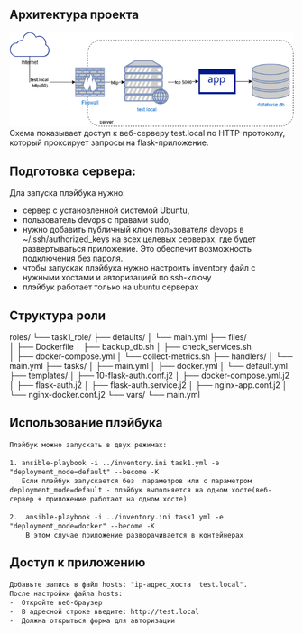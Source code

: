 ## Архитектура проекта

![Diagram](task.drawio.png)
Схема показывает доступ к веб-серверу test.local по HTTP-протоколу, который проксирует запросы на flask-приложение.

## Подготовка сервера:
Дла запуска плэйбука нужно:
- сервер с установленной системой Ubuntu, 
- пользователь devops с правами sudo,
- нужно добавить публичный ключ пользователя devops в ~/.ssh/authorized_keys на всех целевых серверах, где будет развертываться приложение. Это обеспечит возможность подключения без пароля.
- чтобы запускак плэйбука нужно настроить inventory файл с нужными хостами и авторизацией по ssh-ключу
- плэйбук работает только на ubuntu серверах

## Структура роли

roles/
└── task1_role/
    ├── defaults/
    │   └── main.yml
    ├── files/    
    │   ├── Dockerfile
    │   ├── backup_db.sh
    │   ├── check_services.sh    
    │   ├── docker-compose.yml
    │   └── collect-metrics.sh
    ├── handlers/
    │   └── main.yml
    ├── tasks/
    │   ├── main.yml
    │   ├── docker.yml
    │   └── default.yml
    ├── templates/
    │   ├── 10-flask-auth.conf.j2
    │   ├── docker-compose.yml.j2
    │   ├── flask-auth.j2
    │   ├── flask-auth.service.j2
    │   ├── nginx-app.conf.j2
    │   └── nginx-docker.conf.j2
    └── vars/
       └── main.yml

## Использование плэйбука

    Плэйбук можно запускать в двух режимах:

    1. ansible-playbook -i ../inventory.ini task1.yml -e "deployment_mode=default" --become -K
       Если плэйбук запускается без  параметров или с параметром deployment_mode=default - плэйбук выполняется на одном хосте(веб-сервер + приложение работают на одном хосте)
    
    2.  ansible-playbook -i ../inventory.ini task1.yml -e "deployment_mode=docker" --become -K
        В этом случае приложение разворачивается в контейнерах

## Доступ к приложению
    Добавьте запись в файл hosts: "ip-адрес_хоста  test.local". 
    После настройки файла hosts:
    -  Откройте веб-браузер
    -  В адресной строке введите: http://test.local
    -  Должна открыться форма для авторизации
